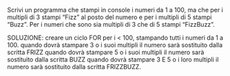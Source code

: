 Scrivi un programma che stampi in console i numeri da 1 a 100, ma che per i multipli di 3 stampi “Fizz” al posto del numero e per i multipli di 5 stampi “Buzz”. Per i numeri che sono sia multipli di 3 che di 5 stampi “FizzBuzz”.

SOLUZIONE: creare un ciclo FOR per i < 100, stampando tutti i numeri da 1 a 100.
quando dovrà stampare 3 o i suoi multipli il numero sarà sostituito dalla scritta FRIZZ
quando dovrà stampare 5 o i suoi multipli il numero sarà sostituito dalla scritta BUZZ
quando dovrà stampare 3 E 5 o i loro multipli il numero sarà sostituito dalla scritta FRIZZBUZZ.

